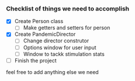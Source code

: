 ### Checklist of things we need to accomplish

- [x] Create Person class
  - [ ] Make getters and setters for person
- [x] Create PandemicDirector
  - [ ] Change director construtor
  - [ ] Options window for user input
  - [ ] Window to tackk stimulation stats
- [ ] Finish the project

feel free to add anything else we need
